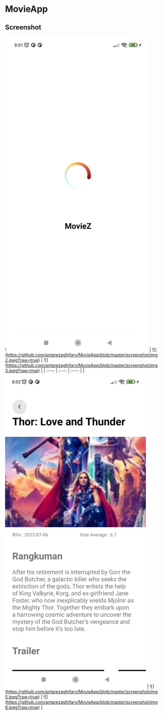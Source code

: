 # MovieApp

## Screenshot

! ![](https://github.com/antarezaghifary/MovieApp/blob/master/screenshot/img1.jpeg?raw=true) | ![] 
(https://github.com/antarezaghifary/MovieApp/blob/master/screenshot/img2.jpeg?raw=true) | ![] 
(https://github.com/antarezaghifary/MovieApp/blob/master/screenshot/img3.jpeg?raw=true) |
| :---: | :---: | :---: |
| ![](https://github.com/antarezaghifary/MovieApp/blob/master/screenshot/img4.jpeg?raw=true) | ![] 
(https://github.com/antarezaghifary/MovieApp/blob/master/screenshot/img5.jpeg?raw=true) | ![] 
(https://github.com/antarezaghifary/MovieApp/blob/master/screenshot/img6.jpeg?raw=true) |
